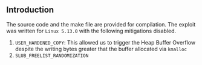 Introduction
---

The source code and the make file are provided for compilation. The exploit was written for `Linux 5.13.0` with the following mitigations disabled. 
1. `USER_HARDENED_COPY`: This allowed us to trigger the Heap Buffer Overflow despite the writing bytes greater that the buffer allocated via `kmalloc`
2. `SLUB_FREELIST_RANDOMIZATION`


